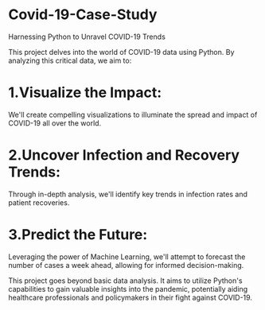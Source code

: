 # Covid-19-Case-Study 
Harnessing Python to Unravel COVID-19 Trends 

This project delves into the world of COVID-19 data using Python. By analyzing this critical data, we aim to: 

# 1.Visualize the Impact: 
We'll create compelling visualizations to illuminate the spread and impact of COVID-19 all over the world. 
# 2.Uncover Infection and Recovery Trends: 
Through in-depth analysis, we'll identify key trends in infection rates and patient recoveries. 
# 3.Predict the Future: 
Leveraging the power of Machine Learning, we'll attempt to forecast the number of cases a week ahead, allowing for informed decision-making. 

This project goes beyond basic data analysis. It aims to utilize Python's capabilities to gain valuable insights into the pandemic, potentially aiding healthcare professionals and policymakers in their fight against COVID-19.
